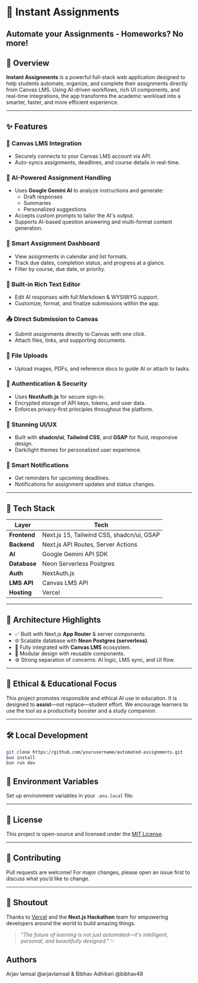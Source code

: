 # 📝 Instant Assignments

**Automate your Assignments - Homeworks? No more!**  
---

## 🚀 Overview

**Instant Assignments** is a powerful full-stack web application designed to help students automate, organize, and complete their assignments directly from Canvas LMS. Using AI-driven workflows, rich UI components, and real-time integrations, the app transforms the academic workload into a smarter, faster, and more efficient experience.

---

## ✨ Features

### 🔗 Canvas LMS Integration
- Securely connects to your Canvas LMS account via API.
- Auto-syncs assignments, deadlines, and course details in real-time.

### 🤖 AI-Powered Assignment Handling
- Uses **Google Gemini AI** to analyze instructions and generate:
  - Draft responses
  - Summaries
  - Personalized suggestions
- Accepts custom prompts to tailor the AI's output.
- Supports AI-based question answering and multi-format content generation.

### 📅 Smart Assignment Dashboard
- View assignments in calendar and list formats.
- Track due dates, completion status, and progress at a glance.
- Filter by course, due date, or priority.

### 📝 Built-in Rich Text Editor
- Edit AI responses with full Markdown & WYSIWYG support.
- Customize, format, and finalize submissions within the app.

### 📤 Direct Submission to Canvas
- Submit assignments directly to Canvas with one click.
- Attach files, links, and supporting documents.

### 📁 File Uploads
- Upload images, PDFs, and reference docs to guide AI or attach to tasks.

### 🔐 Authentication & Security
- Uses **NextAuth.js** for secure sign-in.
- Encrypted storage of API keys, tokens, and user data.
- Enforces privacy-first principles throughout the platform.

### 🎨 Stunning UI/UX
- Built with **shadcn/ui**, **Tailwind CSS**, and **GSAP** for fluid, responsive design.
- Dark/light themes for personalized user experience.

### 🔔 Smart Notifications
- Get reminders for upcoming deadlines.
- Notifications for assignment updates and status changes.

---

## 🧠 Tech Stack

| Layer        | Tech                                                  |
|--------------|--------------------------------------------------------|
| **Frontend** | Next.js 15, Tailwind CSS, shadcn/ui, GSAP             |
| **Backend**  | Next.js API Routes, Server Actions                    |
| **AI**       | Google Gemini API SDK                                 |
| **Database** | Neon Serverless Postgres                              |
| **Auth**     | NextAuth.js                                           |
| **LMS API**  | Canvas LMS API                                        |
| **Hosting**  | Vercel                                                |

---

## 🧭 Architecture Highlights

- ✅ Built with Next.js **App Router** & server components.
- 🌐 Scalable database with **Neon Postgres (serverless)**.
- 🔁 Fully integrated with **Canvas LMS** ecosystem.
- 🧱 Modular design with reusable components.
- ⚙️ Strong separation of concerns: AI logic, LMS sync, and UI flow.

---

## 📌 Ethical & Educational Focus

This project promotes responsible and ethical AI use in education. It is designed to **assist**—not replace—student effort. We encourage learners to use the tool as a productivity booster and a study companion.

---

## 🛠️ Local Development

```bash
git clone https://github.com/yourusername/automated-assignments.git
bun install
bun run dev
```

## 🔐 Environment Variables

Set up environment variables in your `.env.local` file:


---

## 📄 License

This project is open-source and licensed under the [MIT License](LICENSE).

---

## 🙌 Contributing

Pull requests are welcome! For major changes, please open an issue first to discuss what you’d like to change.

---

## 📣 Shoutout

Thanks to [Vercel](https://vercel.com) and the **Next.js Hackathon** team for empowering developers around the world to build amazing things.

> _"The future of learning is not just automated—it's intelligent, personal, and beautifully designed."_ ✨

## Authors
Arjav lamsal @arjavlamsal & Bibhav Adhikari @bibhav48
